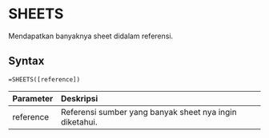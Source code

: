 # SHEETS

Mendapatkan banyaknya sheet didalam referensi.

## Syntax

```text
=SHEETS([reference])
```

| Parameter | Deskripsi |
| :--- | :--- |
| reference | Referensi sumber yang banyak sheet nya ingin diketahui. |

